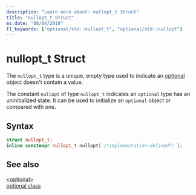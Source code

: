 ```yaml
---
description: "Learn more about: nullopt_t Struct"
title: "nullopt_t Struct"
ms.date: "08/04/2019"
f1_keywords: ["optional/std::nullopt_t", "optional/std::nullopt"]
---
```

# nullopt_t Struct

The `nullopt_t` type is a unique, empty type used to indicate an [optional](optional-class.md) object doesn't contain a value.

The constant `nullopt` of type `nullopt_t` indicates an `optional` type has an uninitialized state. It can be used to initialize an `optional` object or compared with one.

## Syntax

```cpp
struct nullopt_t;
inline constexpr nullopt_t nullopt{ /*implementation-defined*/ };
```

## See also

[\<optional>](optional.md)\
[optional class](optional-class.md)
